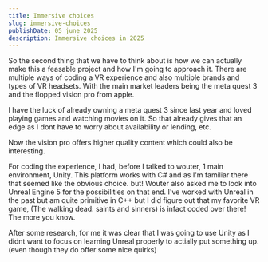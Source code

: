 ```yaml
---
title: Immersive choices
slug: immersive-choices
publishDate: 05 june 2025
description: Immersive choices in 2025
---
```


So the second thing that we have to think about is how we can actually make this a feasable project and how I'm going to approach it. There are multiple ways of coding a VR experience and also multiple brands and types of VR headsets. With the main market leaders being the meta quest 3 and the flopped vision pro from apple.

I have the luck of already owning a meta quest 3 since last year and loved playing games and watching movies on it. So that already gives that an edge as I dont have to worry about availability or lending, etc.

Now the vision pro offers higher quality content which could also be interesting.

For coding the experience, I had, before I talked to wouter, 1 main environment, Unity. This platform works with C# and as I'm familiar there that seemed like the obvious choice. but! Wouter also asked me to look into Unreal Engine 5 for the possibilities on that end. I've worked with Unreal in the past but am quite primitive in C++ but I did figure out that my favorite VR game, (The walking dead: saints and sinners) is infact coded over there! The more you know.

After some research, for me it was clear that I was going to use Unity as I didnt want to focus on learning Unreal properly to actially put something up. (even though they do offer some nice quirks)